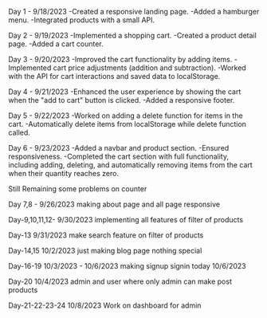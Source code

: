 Day 1 - 9/18/2023
-Created a responsive landing page.
-Added a hamburger menu.
-Integrated products with a small API.

Day 2 - 9/19/2023
-Implemented a shopping cart.
-Created a product detail page.
-Added a cart counter.

Day 3 - 9/20/2023
-Improved the cart functionality by adding items.
-Implemented cart price adjustments (addition and subtraction).
-Worked with the API for cart interactions and saved data to localStorage.

Day 4 - 9/21/2023
-Enhanced the user experience by showing the cart when the "add to cart" button is clicked.
-Added a responsive footer.

Day 5 - 9/22/2023
-Worked on adding a delete function for items in the cart.
-Automatically delete items from localStorage while delete function called.

Day 6 - 9/23/2023
-Added a navbar and product section.
-Ensured responsiveness.
-Completed the cart section with full functionality, including adding, deleting, and automatically removing items from the cart when their quantity reaches zero.

Still Remaining some problems on counter

Day 7,8 - 9/26/2023
making about page and all page responsive

Day-9,10,11,12- 9/30/2023
implementing all features of filter of products

Day-13 9/31/2023
make search feature on filter of products

Day-14,15 10/2/2023
just making blog page nothing special

Day-16-19 10/3/2023 - 10/6/2023
making signup signin today 10/6/2023

Day-20 10/4/2023
admin and user where only admin can make post products 

Day-21-22-23-24 10/8/2023
Work on dashboard for admin 
